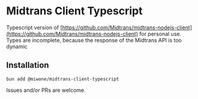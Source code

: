 # Midtrans Client Typescript

Typescript version of [https://github.com/Midtrans/midtrans-nodejs-client](https://github.com/Midtrans/midtrans-nodejs-client) for personal use.
Types are incomplete, because the response of the Midtrans API is too dynamic

## Installation
```
bun add @miwone/midtrans-client-typescript
```

Issues and/or PRs are welcome.
